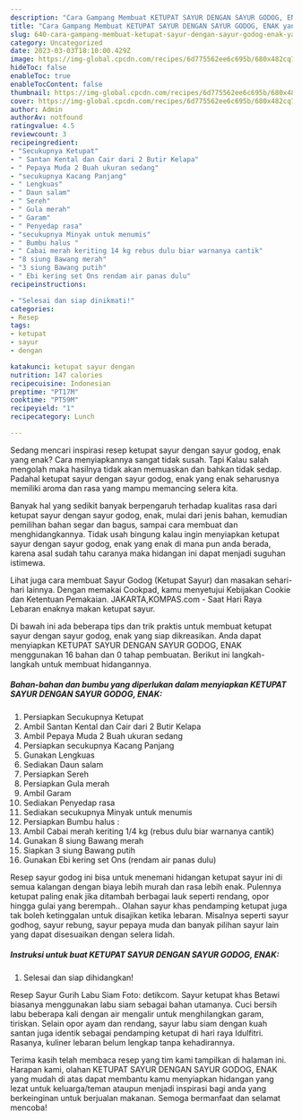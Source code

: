 ```yaml
---
description: "Cara Gampang Membuat KETUPAT SAYUR DENGAN SAYUR GODOG, ENAK yang Bisa Manjain Lidah, Buat Buka Puasa}"
title: "Cara Gampang Membuat KETUPAT SAYUR DENGAN SAYUR GODOG, ENAK yang Bisa Manjain Lidah, Buat Buka Puasa}"
slug: 640-cara-gampang-membuat-ketupat-sayur-dengan-sayur-godog-enak-yang-bisa-manjain-lidah-buat-buka-puasa
category: Uncategorized
date: 2023-03-03T18:10:00.429Z
image: https://img-global.cpcdn.com/recipes/6d775562ee6c695b/680x482cq70/ketupat-sayur-dengan-sayur-godog-enak-foto-resep-utama.jpg
hideToc: false
enableToc: true
enableTocContent: false
thumbnail: https://img-global.cpcdn.com/recipes/6d775562ee6c695b/680x482cq70/ketupat-sayur-dengan-sayur-godog-enak-foto-resep-utama.jpg
cover: https://img-global.cpcdn.com/recipes/6d775562ee6c695b/680x482cq70/ketupat-sayur-dengan-sayur-godog-enak-foto-resep-utama.jpg
author: Admin
authorAv: notfound
ratingvalue: 4.5
reviewcount: 3
recipeingredient:
- "Secukupnya Ketupat"
- " Santan Kental dan Cair dari 2 Butir Kelapa"
- " Pepaya Muda 2 Buah ukuran sedang"
- "secukupnya Kacang Panjang"
- " Lengkuas"
- " Daun salam"
- " Sereh"
- " Gula merah"
- " Garam"
- " Penyedap rasa"
- "secukupnya Minyak untuk menumis"
- " Bumbu halus "
- " Cabai merah keriting 14 kg rebus dulu biar warnanya cantik"
- "8 siung Bawang merah"
- "3 siung Bawang putih"
- " Ebi kering set Ons rendam air panas dulu"
recipeinstructions:

- "Selesai dan siap dinikmati!"
categories:
- Resep
tags:
- ketupat
- sayur
- dengan

katakunci: ketupat sayur dengan 
nutrition: 147 calories
recipecuisine: Indonesian
preptime: "PT17M"
cooktime: "PT59M"
recipeyield: "1"
recipecategory: Lunch

---
```



Sedang mencari inspirasi resep ketupat sayur dengan sayur godog, enak yang enak? Cara menyiapkannya sangat tidak susah. Tapi Kalau salah mengolah maka hasilnya tidak akan memuaskan dan bahkan tidak sedap. Padahal ketupat sayur dengan sayur godog, enak yang enak seharusnya memiliki aroma dan rasa yang mampu memancing selera kita.


Banyak hal yang sedikit banyak berpengaruh terhadap kualitas rasa dari ketupat sayur dengan sayur godog, enak, mulai dari jenis bahan, kemudian pemilihan bahan segar dan bagus, sampai cara membuat dan menghidangkannya. Tidak usah bingung kalau ingin menyiapkan ketupat sayur dengan sayur godog, enak yang enak di mana pun anda berada, karena asal sudah tahu caranya maka hidangan ini dapat menjadi suguhan istimewa.

Lihat juga cara membuat Sayur Godog (Ketupat Sayur) dan masakan sehari-hari lainnya. Dengan memakai Cookpad, kamu menyetujui Kebijakan Cookie dan Ketentuan Pemakaian. JAKARTA,KOMPAS.com - Saat Hari Raya Lebaran enaknya makan ketupat sayur.


Di bawah ini ada beberapa tips dan trik praktis untuk membuat ketupat sayur dengan sayur godog, enak yang siap dikreasikan. Anda dapat menyiapkan KETUPAT SAYUR DENGAN SAYUR GODOG, ENAK menggunakan 16 bahan dan 0 tahap pembuatan. Berikut ini langkah-langkah untuk membuat hidangannya.

<!--inarticleads1-->

##### Bahan-bahan dan bumbu yang diperlukan dalam menyiapkan KETUPAT SAYUR DENGAN SAYUR GODOG, ENAK:

1. Persiapkan Secukupnya Ketupat
1. Ambil  Santan Kental dan Cair dari 2 Butir Kelapa
1. Ambil  Pepaya Muda 2 Buah ukuran sedang
1. Persiapkan secukupnya Kacang Panjang
1. Gunakan  Lengkuas
1. Sediakan  Daun salam
1. Persiapkan  Sereh
1. Persiapkan  Gula merah
1. Ambil  Garam
1. Sediakan  Penyedap rasa
1. Sediakan secukupnya Minyak untuk menumis
1. Persiapkan  Bumbu halus :
1. Ambil  Cabai merah keriting 1/4 kg (rebus dulu biar warnanya cantik)
1. Gunakan 8 siung Bawang merah
1. Siapkan 3 siung Bawang putih
1. Gunakan  Ebi kering set Ons (rendam air panas dulu)


Resep sayur godog ini bisa untuk menemani hidangan ketupat sayur ini di semua kalangan dengan biaya lebih murah dan rasa lebih enak. Pulennya ketupat paling enak jika ditambah berbagai lauk seperti rendang, opor hingga gulai yang berempah.. Olahan sayur khas pendamping ketupat juga tak boleh ketinggalan untuk disajikan ketika lebaran. Misalnya seperti sayur godhog, sayur rebung, sayur pepaya muda dan banyak pilihan sayur lain yang dapat disesuaikan dengan selera lidah. 

<!--inarticleads2-->

##### Instruksi untuk buat KETUPAT SAYUR DENGAN SAYUR GODOG, ENAK:


1. Selesai dan siap dihidangkan!

Resep Sayur Gurih Labu Siam Foto: detikcom. Sayur ketupat khas Betawi biasanya menggunakan labu siam sebagai bahan utamanya. Cuci bersih labu beberapa kali dengan air mengalir untuk menghilangkan garam, tiriskan. Selain opor ayam dan rendang, sayur labu siam dengan kuah santan juga identik sebagai pendamping ketupat di hari raya Idulfitri. Rasanya, kuliner lebaran belum lengkap tanpa kehadirannya. 

Terima kasih telah membaca resep yang tim kami tampilkan di halaman ini. Harapan kami, olahan KETUPAT SAYUR DENGAN SAYUR GODOG, ENAK yang mudah di atas dapat membantu kamu menyiapkan hidangan yang lezat untuk keluarga/teman ataupun menjadi inspirasi bagi anda yang berkeinginan untuk berjualan makanan. Semoga bermanfaat dan selamat mencoba!

